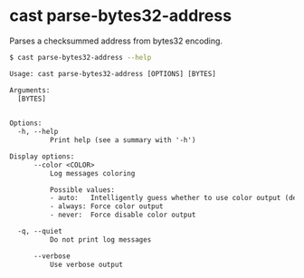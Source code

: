 # cast parse-bytes32-address

Parses a checksummed address from bytes32 encoding.

```bash
$ cast parse-bytes32-address --help
```

```txt
Usage: cast parse-bytes32-address [OPTIONS] [BYTES]

Arguments:
  [BYTES]
          

Options:
  -h, --help
          Print help (see a summary with '-h')

Display options:
      --color <COLOR>
          Log messages coloring

          Possible values:
          - auto:   Intelligently guess whether to use color output (default)
          - always: Force color output
          - never:  Force disable color output

  -q, --quiet
          Do not print log messages

      --verbose
          Use verbose output
```